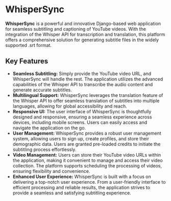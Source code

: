 # WhisperSync

**WhisperSync** is a powerful and innovative Django-based web application for seamless subtitling and captioning of YouTube videos. With the integration of the Whisper API for transcription and translation, this platform offers a comprehensive solution for generating subtitle files in the widely supported .srt format.

## Key Features

- **Seamless Subtitling:** Simply provide the YouTube video URL, and WhisperSync will handle the rest. The application utilizes the advanced capabilities of the Whisper API to transcribe the audio content and generate accurate subtitles.
- **Multilingual Support:** WhisperSync leverages the translation feature of the Whisper API to offer seamless translation of subtitles into multiple languages, allowing for global accessibility and reach.
- **Responsive UI:** The user interface of WhisperSync is thoughtfully designed and responsive, ensuring a seamless experience across devices, including mobile screens. Users can easily access and navigate the application on the go.
- **User Management:** WhisperSync provides a robust user management system, allowing users to sign up, create profiles, and store their demographic data. Users are granted pre-loaded credits to initiate the subtitling process effortlessly.
- **Video Management:** Users can store their YouTube video URLs within the application, making it convenient to manage and access their video collection. The platform supports scheduling the processing of videos, ensuring flexibility and convenience.
- **Enhanced User Experience:** WhisperSync is built with a focus on delivering a top-notch user experience. From a user-friendly interface to efficient processing and reliable results, the application strives to provide a seamless and satisfying subtitling experience.
